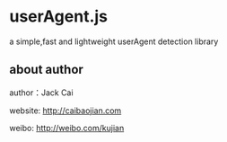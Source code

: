 # userAgent.js
a simple,fast and lightweight userAgent detection library

## about author
author：Jack Cai

website: http://caibaojian.com

weibo: http://weibo.com/kujian
